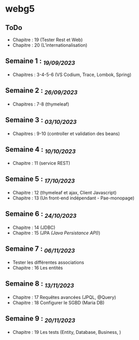 # webg5

## ToDo
- Chapitre : 19 (Tester Rest et Web)
- Chapitre : 20 (L’internationalisation)

## Semaine 1 : <sub>_19/09/2023_</sub>
- Chapitres : 3-4-5-6 (VS Codium, Trace, Lombok, Spring)

## Semaine 2 : <sub>_26/09/2023_</sub>
- Chapitres : 7-8 (thymeleaf)

## Semaine 3 : <sub>_03/10/2023_</sub>
- Chapitres : 9-10 (controller et validation des beans)

## Semaine 4 : <sub>_10/10/2023_</sub>
- Chapitre : 11 (service REST)

## Semaine 5 : <sub>_17/10/2023_</sub>
- Chapitre : 12 (thymeleaf et ajax, Client Javascript)
- Chapitre : 13 (Un front-end indépendant - Pae-monopage)

## Semaine 6 : <sub>_24/10/2023_</sub>
- Chapitre : 14 (JDBC)
- Chapitre : 15 (JPA _(Java Persistance API)_)

## Semaine 7 : <sub>_06/11/2023_</sub>
- Tester les différentes associations
- Chapitre : 16 Les entités

## Semaine 8 : <sub>_13/11/2023_</sub>
- Chapitre : 17 Requêtes avancées (JPQL, @Query)
- Chapitre : 18 Configurer le SGBD (Maria DB)

## Semaine 9 : <sub>_20/11/2023_</sub>
- Chapitre : 19 Les tests (Entity, Database, Business, )

 
